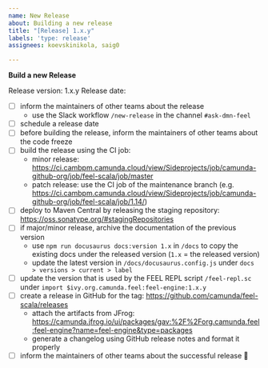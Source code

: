 ```yaml
---
name: New Release
about: Building a new release
title: "[Release] 1.x.y"
labels: 'type: release'
assignees: koevskinikola, saig0

---
```


**Build a new Release**

Release version: 1.x.y
Release date: 

* [ ] inform the maintainers of other teams about the release
  * use the Slack workflow `/new-release` in the channel `#ask-dmn-feel`
* [ ] schedule a release date
* [ ] before building the release, inform the maintainers of other teams about the code freeze
* [ ] build the release using the CI job: 
  * minor release: https://ci.cambpm.camunda.cloud/view/Sideprojects/job/camunda-github-org/job/feel-scala/job/master
  * patch release: use the CI job of the maintenance branch (e.g. https://ci.cambpm.camunda.cloud/view/Sideprojects/job/camunda-github-org/job/feel-scala/job/1.14/)
* [ ] deploy to Maven Central by releasing the staging repository: https://oss.sonatype.org/#stagingRepositories
* [ ] if major/minor release, archive the documentation of the previous version
  * use `npm run docusaurus docs:version 1.x` in `/docs` to copy the existing docs under the released version (`1.x` = the released version)
  * update the latest version in `/docs/docusaurus.config.js` under `docs > versions > current > label`
* [ ] update the version that is used by the FEEL REPL script `/feel-repl.sc` under `import $ivy.org.camunda.feel:feel-engine:1.x.y`
* [ ] create a release in GitHub for the tag: https://github.com/camunda/feel-scala/releases
  * attach the artifacts from JFrog: https://camunda.jfrog.io/ui/packages/gav:%2F%2Forg.camunda.feel:feel-engine?name=feel-engine&type=packages
  * generate a changelog using GitHub release notes and format it properly 
* [ ] inform the maintainers of other teams about the successful release :tada:
